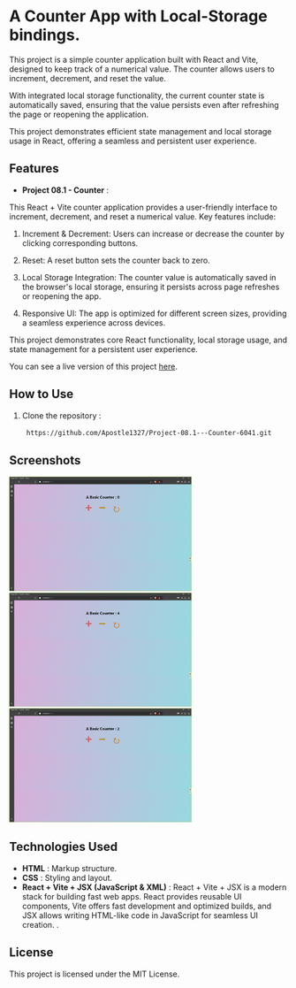 # A Counter App with Local-Storage bindings.

This project is a simple counter application built with React and Vite, designed to keep track of a numerical value. The counter allows users to increment, decrement, and reset the value.

With integrated local storage functionality, the current counter state is automatically saved, ensuring that the value persists even after refreshing the page or reopening the application.

This project demonstrates efficient state management and local storage usage in React, offering a seamless and persistent user experience.

## Features

- **Project 08.1 - Counter** :

This React + Vite counter application provides a user-friendly interface to increment, decrement, and reset a numerical value. Key features include:

1. Increment & Decrement: Users can increase or decrease the counter by clicking corresponding buttons.

2. Reset: A reset button sets the counter back to zero.

3. Local Storage Integration: The counter value is automatically saved in the browser's local storage, ensuring it persists across page refreshes or reopening the app.

4. Responsive UI: The app is optimized for different screen sizes, providing a seamless experience across devices.

This project demonstrates core React functionality, local storage usage, and state management for a persistent user experience.

You can see a live version of this project [here]("https://github.com/Apostle1327/Project-08.1---Counter-6041").

## How to Use

1. Clone the repository :

   ```bash
    https://github.com/Apostle1327/Project-08.1---Counter-6041.git
   ```

## Screenshots

<img width="330" alt="Countdown - 1" src="/src/Images/Project 08.1-Counter - 1.png">
<img width="330" alt="Countdown - 1" src="/src/Images/Project 08.1-Counter - 2.png">
<img width="330" alt="Countdown - 1" src="/src/Images/Project 08.1-Counter - 3.png">

## Technologies Used

- **HTML** : Markup structure.
- **CSS** : Styling and layout.
- **React + Vite + JSX (JavaScript & XML)** : React + Vite + JSX is a modern stack for building fast web apps. React provides reusable UI components, Vite offers fast development and optimized builds, and JSX allows writing HTML-like code in JavaScript for seamless UI creation. .

## License

This project is licensed under the MIT License.
